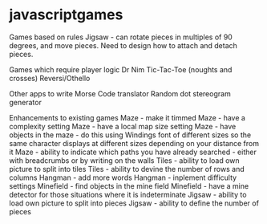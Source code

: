 # javascriptgames

Games based on rules
Jigsaw - can rotate pieces in multiples of 90 degrees, and move pieces. Need to design how to attach and detach pieces.

Games which require player logic
Dr Nim
Tic-Tac-Toe (noughts and crosses)
Reversi/Othello

Other apps to write
Morse Code translator
Random dot stereogram generator

Enhancements to existing games
Maze - make it timmed
Maze - have a complexity setting
Maze - have a local map size setting
Maze - have objects in the maze - do this using Windings font of different sizes so the same character displays at different sizes depending on your distance from it
Maze - ability to indicate which paths you have already searched - either with breadcrumbs or by writing on the walls
Tiles - ability to load own picture to split into tiles
Tiles - ability to devine the number of rows and columns
Hangman - add more words
Hangman - inplement difficulty settings
Minefield - find objects in the mine field
Minefield - have a mine detector for those situations where it is indeterminate
Jigsaw - ability to load own picture to split into pieces
Jigsaw - ability to define the number of pieces